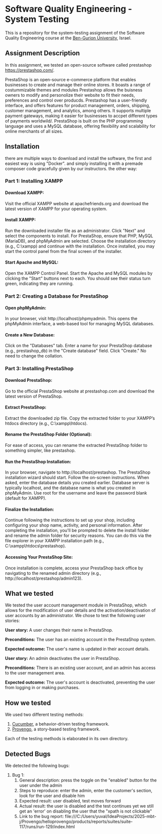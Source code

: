 
# Software Quality Engineering - System Testing
This is a repository for the system-testing assignment of the Software Quality Engineering course at the [Ben-Gurion University](https://in.bgu.ac.il/), Israel.

## Assignment Description
In this assignment, we tested an open-source software called prestashop https://prestashop.com/.

PrestaShop is an open-source e-commerce platform that enables businesses to create and manage their online stores. It boasts a range of costummizable themes and modules
Prestashop allows the buisness owners to modify and personolize their website to fit their needs, preferences  and control over producds.
Prestashop has a user-friendly interface, and offers features for product management, orders, shipping, customer management, and analytics, among others. It supports multiple payment gateways, making it easier for businesses to accpet different types of payments worldwild/. PrestaShop is built on the PHP programming language and uses a MySQL database, offering flexibility and scalability for online merchants of all sizes.

## Installation
there are multiple ways to download and install the software, the first and easiest way is using "Docker". and simply installing it with a premade composer code gracefully given by our instructors. the other way:

### Part 1: Installing XAMPP
#### Download XAMPP:

Visit the official XAMPP website at apachefriends.org and download the latest version of XAMPP for your operating system.
#### Install XAMPP:

Run the downloaded installer file as an administrator.
Click "Next" and select the components to install. For PrestaShop, ensure that PHP, MySQL (MariaDB), and phpMyAdmin are selected.
Choose the installation directory (e.g., C:\xampp) and continue with the installation.
Once installed, you may start the control panel from the final screen of the installer.

#### Start Apache and MySQL:

Open the XAMPP Control Panel.
Start the Apache and MySQL modules by clicking the "Start" buttons next to each. You should see their status turn green, indicating they are running.

### Part 2: Creating a Database for PrestaShop
#### Open phpMyAdmin:

In your browser, visit http://localhost/phpmyadmin.
This opens the phpMyAdmin interface, a web-based tool for managing MySQL databases.

#### Create a New Database:

Click on the "Databases" tab.
Enter a name for your PrestaShop database (e.g., prestashop_db) in the "Create database" field.
Click "Create." No need to change the collation.

### Part 3: Installing PrestaShop
#### Download PrestaShop:

Go to the official PrestaShop website at prestashop.com and download the latest version of PrestaShop.
#### Extract PrestaShop:

Extract the downloaded zip file.
Copy the extracted folder to your XAMPP’s htdocs directory (e.g., C:\xampp\htdocs).
#### Rename the PrestaShop Folder (Optional):

For ease of access, you can rename the extracted PrestaShop folder to something simpler, like prestashop.
#### Run the PrestaShop Installation:

In your browser, navigate to http://localhost/prestashop.
The PrestaShop installation wizard should start. Follow the on-screen instructions.
When asked, enter the database details you created earlier. Database server is typically localhost, and the database name is what you created in phpMyAdmin. Use root for the username and leave the password blank (default for XAMPP).
#### Finalize the Installation:

Continue following the instructions to set up your shop, including configuring your shop name, activity, and personal information.
After completing the installation, you'll be prompted to delete the install folder and rename the admin folder for security reasons. You can do this via the file explorer in your XAMPP installation path (e.g., C:\xampp\htdocs\prestashop).
#### Accessing Your PrestaShop Site:

Once installation is complete, access your PrestaShop back office by navigating to the renamed admin directory (e.g., http://localhost/prestashop/admin123).


## What we tested
We tested the user account management module in PrestaShop, which allows for the modification of user details and the activation/deactivation of user accounts by an administrator. We chose to test the following user stories:

**User story:** A user changes their name in PrestaShop.

**Preconditions:** The user has an existing account in the PrestaShop system.

**Expected outcome:** The user's name is updated in their account details.

**User story:** An admin deactivates the user in PrestaShop.

**Preconditions:** There is an existing user account, and an admin has access to the user management area.

**Expected outcome:** The user's account is deactivated, preventing the user from logging in or making purchases.

## How we tested
We used two different testing methods:
1. [Cucumber](https://cucumber.io/), a behavior-driven testing framework.
2. [Provengo](https://provengo.tech/), a story-based testing framework.

Each of the testing methods is elaborated in its own directory.


## Detected Bugs
We detected the following bugs:

1. Bug 1:
   1. General description: press the toggle on the "enabled" button for the user under the admin
   2. Steps to reproduce: enter the admin, enter the customer's section, look for the user and disable him
   3. Expected result: user disabled, test moves forward
   4. Actual result: the user is disabled and the test continues yet we still get an 'error' on disabling the user that the "xpath is not clickable"
   5. Link to the bug report: file:///C:/Users/yuval/IdeaProjects/2025-mbt-j/Provengo/helloprovengo/products/reports/suites/suite-117/runs/run-129/index.html
